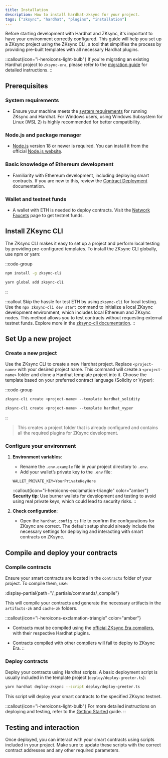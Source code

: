 ```yaml
---
title: Installation
description: How to install hardhat-zksync for your project.
tags: ["zksync", "hardhat", "plugins", "installation"]
---
```


Before starting development with Hardhat and ZKsync, it's important to have your environment correctly configured. This guide will help you set up a
ZKsync project using the ZKsync CLI, a tool that simplifies the process by providing pre-built templates with all necessary Hardhat plugins.

::callout{icon="i-heroicons-light-bulb"}
If you're migrating an existing Hardhat project to `zksync-era`, please refer to
the [migration guide](/zksync-era/tooling/hardhat/guides/migrating-to-zksync) for detailed instructions.
::

## Prerequisites

### System requirements

- Ensure your machine meets the [system requirements](%%zk_git_repo_era-compiler-solidity%%/tree/main#system-requirements) for running ZKsync and
Hardhat. For Windows users, using Windows Subsystem for Linux (WSL 2) is highly recommended for better compatibility.

### Node.js and package manager

- [Node.js](https://nodejs.org) version 18 or newer is required. You can install it from the official [Node.js website](https://nodejs.org).

### Basic knowledge of Ethereum development

- Familiarity with Ethereum development, including deploying smart contracts. If you are new to this, review
the [Contract Deployment](/zksync-protocol/differences/contract-deployment) documentation.

### Wallet and testnet funds

- A wallet with ETH is needed to deploy contracts. Visit the [Network Faucets](/zksync-era/ecosystem/network-faucets) page to get testnet funds.

## Install ZKsync CLI

The ZKsync CLI makes it easy to set up a project and perform local testing by providing pre-configured templates. To install the ZKsync CLI
globally, use npm or yarn:

::code-group

```bash [npm]
npm install -g zksync-cli
```

```bash [yarn]
yarn global add zksync-cli
```

::

::callout
Skip the hassle for test ETH by using `zksync-cli` for local testing.
Use the `npx zksync-cli dev start` command to initialize a local ZKsync development environment, which includes local Ethereum and ZKsync nodes.
This method allows you to test contracts without requesting external testnet funds. Explore more in the [zksync-cli documentation](/zksync-era/tooling/zksync-cli).
::

## Set Up a new project

### Create a new project

Use the ZKsync CLI to create a new Hardhat project. Replace `<project-name>` with your desired project name. This command will create
a `<project-name>` folder and clone a Hardhat template project into it. Choose the template based on your preferred contract language (Solidity or Vyper):

::code-group

```bash [Solidity]
zksync-cli create <project-name> --template hardhat_solidity
```

```bash [Vyper]
zksync-cli create <project-name> --template hardhat_vyper
```

::

> This creates a project folder that is already configured and contains all the required plugins for ZKsync development.

### Configure your environment

1. **Environment variables**:
   - Rename the `.env.example` file in your project directory to `.env`.
   - Add your wallet’s private key to the `.env` file:

   ```text
   WALLET_PRIVATE_KEY=YourPrivateKeyHere
   ```

   ::callout{icon="i-heroicons-exclamation-triangle" color="amber"}
   **Security tip**: Use burner wallets for development and testing to avoid using real private keys, which could lead to security risks.
   ::

2. **Check configuration**:
   - Open the `hardhat.config.ts` file to confirm the configurations for ZKsync are correct. The default setup should already include the necessary
   settings for deploying and interacting with smart contracts on ZKsync.

## Compile and deploy your contracts

### Compile contracts

Ensure your smart contracts are located in the `contracts` folder of your project. To compile them, use:

:display-partial{path="/_partials/commands/_compile"}

This will compile your contracts and generate the necessary artifacts in the `artifacts-zk` and `cache-zk` folders.

::callout{icon="i-heroicons-exclamation-triangle" color="amber"}

- Contracts must be compiled using the
[official ZKsync Era compilers](/zksync-protocol/compiler/toolchain), with their respective Hardhat plugins.

- Contracts compiled with other compilers will fail to deploy to ZKsync Era.
::

### Deploy contracts

Deploy your contracts using Hardhat scripts. A basic deployment script is usually included in the template project (`deploy/deploy-greeter.ts`):

```bash
yarn hardhat deploy-zksync --script deploy/deploy-greeter.ts
```

This script will deploy your smart contracts to the specified ZKsync testnet.

::callout{icon="i-heroicons-light-bulb"}
For more detailed instructions on deploying and testing, refer to the [Getting Started](/zksync-era/tooling/hardhat/guides/getting-started) guide.
::

## Testing and interaction

Once deployed, you can interact with your smart contracts using scripts included in your project. Make sure to update these scripts with the correct
contract addresses and any other required parameters.
